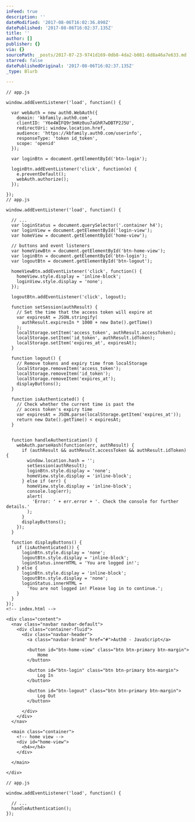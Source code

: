 ```yaml
---
inFeed: true
description: ''
dateModified: '2017-08-06T16:02:36.890Z'
datePublished: '2017-08-06T16:02:37.135Z'
title: ''
author: []
publisher: {}
via: {}
sourcePath: _posts/2017-07-23-9741d169-0db8-4da2-b081-6d8a46a7e633.md
starred: false
datePublishedOriginal: '2017-08-06T16:02:37.135Z'
_type: Blurb

---
```

<script src="https://cdn.auth0.com/js/auth0/8.8/auth0.min.js"></script>
    // app.js
    
    window.addEventListener('load', function() {
    
      var webAuth = new auth0.WebAuth({
        domain: 'kbfamily.auth0.com',
        clientID: 'Y6e4WIFQ9r3mHz0uu7aGhR7wDBTP2J5U',
        redirectUri: window.location.href,
        audience: 'https://kbfamily.auth0.com/userinfo',
        responseType: 'token id_token',
        scope: 'openid'
      });
    
      var loginBtn = document.getElementById('btn-login');
    
      loginBtn.addEventListener('click', function(e) {
        e.preventDefault();
        webAuth.authorize();
      });
    
    });
    // app.js
    
    window.addEventListener('load', function() {
    
      // ...
      var loginStatus = document.querySelector('.container h4');
      var loginView = document.getElementById('login-view');
      var homeView = document.getElementById('home-view');
    
      // buttons and event listeners
      var homeViewBtn = document.getElementById('btn-home-view');
      var loginBtn = document.getElementById('btn-login');
      var logoutBtn = document.getElementById('btn-logout');
    
      homeViewBtn.addEventListener('click', function() {
        homeView.style.display = 'inline-block';
        loginView.style.display = 'none';
      });
    
      logoutBtn.addEventListener('click', logout);
    
      function setSession(authResult) {
        // Set the time that the access token will expire at
        var expiresAt = JSON.stringify(
          authResult.expiresIn * 1000 + new Date().getTime()
        );
        localStorage.setItem('access_token', authResult.accessToken);
        localStorage.setItem('id_token', authResult.idToken);
        localStorage.setItem('expires_at', expiresAt);
      }
    
      function logout() {
        // Remove tokens and expiry time from localStorage
        localStorage.removeItem('access_token');
        localStorage.removeItem('id_token');
        localStorage.removeItem('expires_at');
        displayButtons();
      }
    
      function isAuthenticated() {
        // Check whether the current time is past the
        // access token's expiry time
        var expiresAt = JSON.parse(localStorage.getItem('expires_at'));
        return new Date().getTime() < expiresAt;
      }
    
    
      function handleAuthentication() {
        webAuth.parseHash(function(err, authResult) {
          if (authResult && authResult.accessToken && authResult.idToken) {
            window.location.hash = '';
            setSession(authResult);
            loginBtn.style.display = 'none';
            homeView.style.display = 'inline-block';
          } else if (err) {
            homeView.style.display = 'inline-block';
            console.log(err);
            alert(
              'Error: ' + err.error + '. Check the console for further details.'
            );
          }
          displayButtons();
        });
      }
    
      function displayButtons() {
        if (isAuthenticated()) {
          loginBtn.style.display = 'none';
          logoutBtn.style.display = 'inline-block';
          loginStatus.innerHTML = 'You are logged in!';
        } else {
          loginBtn.style.display = 'inline-block';
          logoutBtn.style.display = 'none';
          loginStatus.innerHTML =
            'You are not logged in! Please log in to continue.';
        }
      }
    });
    <!-- index.html -->
    
    <div class="content">
      <nav class="navbar navbar-default">
        <div class="container-fluid">
          <div class="navbar-header">
            <a class="navbar-brand" href="#">Auth0 - JavaScript</a>
    
            <button id="btn-home-view" class="btn btn-primary btn-margin">
                Home
            </button>
    
            <button id="btn-login" class="btn btn-primary btn-margin">
                Log In
            </button>
    
            <button id="btn-logout" class="btn btn-primary btn-margin">
                Log Out
            </button>
    
          </div>
        </div>
      </nav>
    
      <main class="container">
        <!-- home view -->
        <div id="home-view">
          <h4></h4>
        </div>
        
      </main>
    
    </div>
    
    // app.js
    
    window.addEventListener('load', function() {
    
      // ...
      handleAuthentication();
    });